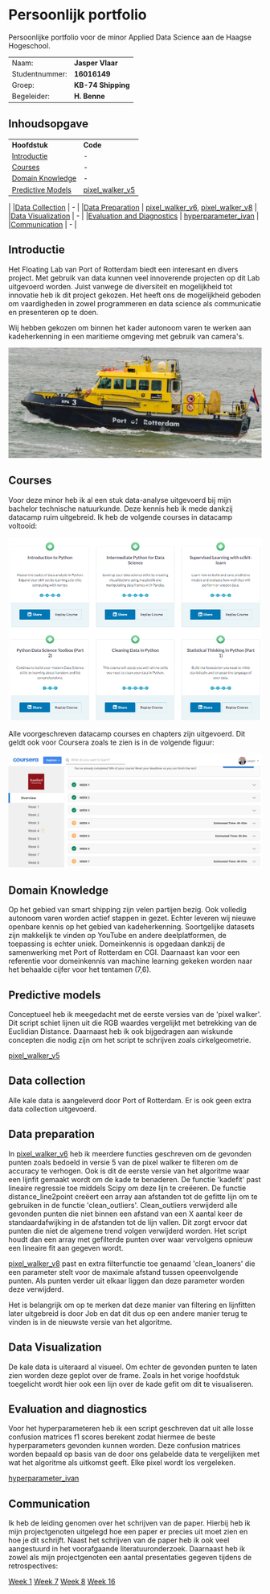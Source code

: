 # Persoonlijk portfolio
Persoonlijke portfolio voor de minor Applied Data Science aan de Haagse Hogeschool.  

|                   |                   |
| ---               | ---               |
| Naam:             | <b>Jasper Vlaar</b>      |
| Studentnummer:    | <b>16016149</b>          |
| Groep:            | <b>KB-74 Shipping</b>    |
| Begeleider:       | <b>H. Benne</b>          |

## Inhoudsopgave
|                 |                   |
|------           |:------            |
|<b>Hoofdstuk</b>|<b>Code</b>| 
|[Introductie](#Introductie)             | - |
|[Courses](#Courses)                       | - |
|[Domain Knowledge](#Domain-Knowledge)     | - |
|[Predictive Models](#Predictive-models)   | [pixel_walker_v5](https://github.com/KB-74/portfolio/blob/master/Jasper/pixel_walker_v5.py)
 |
|[Data Collection](#Data-collection)       | -  |
|[Data Preparation](#Data-preparation)     | [pixel_walker_v6](https://github.com/KB-74/portfolio/Jasper/pixel_walker_v6.py), [pixel_walker_v8](https://github.com/KB-74/portfolio/Jasper/pixel_walker_v8.py)  |
|[Data Visualization](#Data-Visualization) | - |
|[Evaluation and Diagnostics](#Evaluation-and-diagnostics)                 | [hyperparameter_ivan](https://github.com/KB-74/portfolio/Jasper/hyperparameter_ivan.py)
 |
|[Communication](https://github.com/KB-74/portfolio/blob/master/Jasper/portfolio.md#Communication)           | - |

## Introductie
Het Floating Lab van Port of Rotterdam biedt een interesant en divers project. Met gebruik van data kunnen veel innoverende projecten op dit Lab uitgevoerd worden. Juist vanwege de diversiteit en mogelijkheid tot innovatie heb ik dit project gekozen. Het heeft ons de mogelijkheid geboden om vaardigheden in zowel programmeren en data science als communicatie en presenteren op te doen. 

Wij hebben gekozen om binnen het kader autonoom varen te werken aan kadeherkenning in een maritieme omgeving met gebruik van camera's.

<p align="center"> <img src="https://github.com/KB-74/portfolio/blob/master/Jasper/images/RPA3.jpg"></p>

## Courses
Voor deze minor heb ik al een stuk data-analyse uitgevoerd bij mijn bachelor technische natuurkunde. Deze kennis heb ik mede dankzij datacamp ruim uitgebreid. Ik heb de volgende courses in datacamp voltooid:

<p align="center"> <img src="https://github.com/KB-74/portfolio/blob/master/Jasper/images/Completed_Courses_datacamp.png"></p>

Alle voorgeschreven datacamp courses en chapters zijn uitgevoerd. Dit geldt ook voor Coursera zoals te zien is in de volgende figuur:

<p align="center"> <img src="https://github.com/KB-74/portfolio/blob/master/Jasper/images/Completed_Courses_coursera.png"></p>

## Domain Knowledge
Op het gebied van smart shipping zijn velen partijen bezig. Ook volledig autonoom varen worden actief stappen in gezet. Echter leveren wij nieuwe openbare kennis op het gebied van kadeherkenning. Soortgelijke datasets zijn makkelijk te vinden op YouTube en andere deelplatformen, de toepassing is echter uniek. Domeinkennis is opgedaan dankzij de samenwerking met Port of Rotterdam en CGI. Daarnaast kan voor een referentie voor domeinkennis van machine learning gekeken worden naar het behaalde cijfer voor het tentamen (7,6). 

## Predictive models

Conceptueel heb ik meegedacht met de eerste versies van de 'pixel walker'. Dit script schiet lijnen uit die RGB waardes vergelijkt met betrekking van de Euclidian Distance. Daarnaast heb ik ook bijgedragen aan wiskunde concepten die nodig zijn om het script te schrijven zoals cirkelgeometrie.

[pixel_walker_v5](pixel_walker_v5.py)


## Data collection
Alle kale data is aangeleverd door Port of Rotterdam. Er is ook geen extra data collection uitgevoerd.

## Data preparation
In [pixel_walker_v6](pixel_walker_v6.py) heb ik meerdere functies geschreven om de gevonden punten zoals bedoeld in versie 5 van de pixel walker te filteren om de accuracy te verhogen. Ook is dit de eerste versie van het algoritme waar een lijnfit gemaakt wordt om de kade te benaderen. De functie 'kadefit' past lineaire regressie toe middels Scipy om deze lijn te creëeren. De functie distance_line2point creëert een array aan afstanden tot de gefitte lijn om te gebruiken in de functie 'clean_outliers'. Clean_outliers verwijderd alle gevonden punten die niet binnen een afstand van een X aantal keer de standaardafwijking in de afstanden tot de lijn vallen. Dit zorgt ervoor dat punten die niet de algemene trend volgen verwijderd worden. Het script houdt dan een array met gefilterde punten over waar vervolgens opnieuw een lineaire fit aan gegeven wordt. 

[pixel_walker_v8](pixel_walker_v8.py) past en extra filterfunctie toe genaamd 'clean_loaners' die een parameter stelt voor de maximale afstand tussen opeenvolgende punten. Als punten verder uit elkaar liggen dan deze parameter worden deze verwijderd.

Het is belangrijk om op te merken dat deze manier van filtering en lijnfitten later uitgebreid is door Job en dat dit dus op een andere manier terug te vinden is in de nieuwste versie van het algoritme.


## Data Visualization
De kale data is uiteraard al visueel. Om echter de gevonden punten te laten zien worden deze geplot over de frame. Zoals in het vorige hoofdstuk toegelicht wordt hier ook een lijn over de kade gefit om dit te visualiseren.




## Evaluation and diagnostics

Voor het hyperparameteren heb ik een script geschreven dat uit alle losse confusion matrices f1 scores berekent zodat hiermee de beste hyperparameters gevonden kunnen worden. Deze confusion matrices worden bepaald op basis van de door ons gelabelde data te vergelijken met wat het algoritme als uitkomst geeft. Elke pixel wordt los vergeleken.

[hyperparameter_ivan](hyperparameter_ivan.py)


## Communication
Ik heb de leiding genomen over het schrijven van de paper. Hierbij heb ik mijn projectgenoten uitgelegd hoe een paper er precies uit moet zien en hoe je dit schrijft. Naast het schrijven van de paper heb ik ook veel aangestuurd in het voorafgaande literatuuronderzoek. Daarnaast heb ik zowel als mijn projectgenoten een aantal presentaties gegeven tijdens de retrospectives:

[Week 1](Presentation_Sprint_1.pptx)
[Week 7](Presentation_Sprint_7.pptx)
[Week 8](Presentation_Sprint_8.pptx)
[Week 16](Presentation_Sprint_16.pptx)
